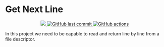 # Get Next Line

<p align="center">
  <a aria-label="Completed" href="https://www.42sp.org.br/">
    <img src="https://img.shields.io/badge/42.sp-GNL-ffffff?logo="></img>
  </a>
  <a href="https://github.com/aneliseestevam/42-get_next_line/commits/master">
    <img alt="GitHub last commit" src="https://img.shields.io/github/last-commit/aneliseestevam/42-get_next_line?color=ffffff">
  </a> 
  <a href="https://github.com/aneliseestevam/42-get_next_line/actions">
    <img alt="GitHub actions" src="https://github.com/aneliseestevam/42-get_next_line/workflows/norminette/badge.svg">
  </a> 
</p>

In this project we need to be capable to read and return line by line from a file descriptor.
